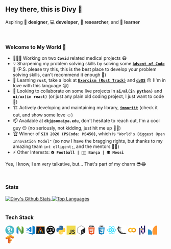## Hey there, this is Divy 👋

Aspiring 🎨 **designer**, 💻 **developer**, 🔭 **researcher**, and 🧠 **learner**

<br />

### Welcome to My World 🙌

- 👨🏻‍💻 Working on two **`Covid`** related medical projects 😷
- 💡 Sharpening my problem solving skills by solving some **[`Advent of Code`](https://github.com/divykj/AdventOfCode)** 🎄 (P.S. please try this, this is the best place to develop your problem solving skills, can't recommend it enough 🙈)
- 🌱 Learning **`rust`**, take a look at **[`Exercism (Rust Track)`](https://github.com/divykj/ExercismRust)** and **[`dvOS`](https://github.com/divykj/dvOS)** 🙃 (I'm in love with this language 😍)
- 👯 Looking to collaborate on some live projects in **`ai/ml(in python)`** and **`ui/ux(in react)`** (or just any plain old coding project, I just want to code 🤷)
- 🏗 Actively developing and maintaining my library, **[`importit`](https://github.com/divykj/importit)** (check it out, and show some love ☺)
- 📫 Available at **`dkj@somaiya.edu`**, don't hesitate to reach out, I'm a cool guy 😉 (no seriously, not kidding, just hit me up 🤙🏻)
- 🏆 Winner of **`SIH 2020 (PSCode: MS450)`**, which is `"World's Biggest Open Innovation Model"` (so now I have the bragging rights, but thanks to my amazing team `int elligent;`, and the mentors 🙌🏻)
- ⚡ Other Interests: **`⚽ Football | 🔵🔴 Barça | 👽 Messi`**

Yes, I know, I am very talkative, but... That's part of my charm 😎😂

<br />

### Stats

<a href="https://github.com/divykj/">
  <img align="center" title="Divy's Github Stats" alt="Divy's Github Stats" src="https://github-readme-stats.vercel.app/api?username=divykj&count_private=true&hide=issues,stars&show_icons=true" />
</a>
<a href="https://github.com/divykj/">
  <img align="center" title="Top Languages" alt="Top Languages" src="https://github-readme-stats.vercel.app/api/top-langs/?username=divykj&hide=jupyter%20notebook&layout=compact" />
</a>

<br />
<br />

### Tech Stack

<a href="https://pop.system76.com/" title="Pop OS"><!--
  --><img align="center" alt="Pop OS" width="28" height="28" src="https://github.com/divykj/divykj/raw/master/icons/popos.png" /><!--
--></a>
<a href="https://neovim.io/" title="Neovim"><!--
  --><img align="center" alt="Neovim" width="28" height="28" src="https://github.com/divykj/divykj/raw/master/icons/neovim.png" /><!--
--></a>
<a href="https://code.visualstudio.com/" title="Visual Studio Code"><!--
  --><img align="center" alt="Visual Studio Code" width="28" height="28" src="https://github.com/divykj/divykj/raw/master/icons/vscode.svg" /><!--
--></a>
<a href="https://github.com/alacritty/alacritty" title="Alacritty"><!--
  --><img align="center" alt="Alacritty" width="28" height="28" src="https://github.com/divykj/divykj/raw/master/icons/alacritty.png" /><!--
--></a>
<a href="https://www.rust-lang.org/" title="Rust"><!--
  --><img align="center" alt="Rust" width="28" height="28" src="https://github.com/divykj/divykj/raw/master/icons/rust.svg" /><!--
--></a>
<a href="https://www.python.org/" title="Python"><!--
  --><img align="center" alt="Python" width="28" height="28" src="https://github.com/divykj/divykj/raw/master/icons/python.svg" /><!--
--></a>
<a href="https://developer.mozilla.org/en-US/docs/Web/JavaScript" title="JavaScript"><!--
  --><img align="center" alt="JavaScript" width="28" height="28" src="https://github.com/divykj/divykj/raw/master/icons/javascript.png" /><!--
--></a>
<a href="https://www.gnu.org/software/bash/" title="Bash"><!--
  --><img align="center" alt="Bash" width="28" height="28" src="https://github.com/divykj/divykj/raw/master/icons/bash.svg" /><!--
--></a>
<a href="https://developer.mozilla.org/en-US/docs/Web/HTML" title="HTML"><!--
  --><img align="center" alt="HTML" width="28" height="28" src="https://github.com/divykj/divykj/raw/master/icons/html.png" /><!--
--></a>
<a href="https://developer.mozilla.org/en-US/docs/Web/CSS" title="CSS"><!--
  --><img align="center" alt="CSS" width="28" height="28" src="https://github.com/divykj/divykj/raw/master/icons/css.png" /><!--
--></a>
<a href="https://reactjs.org/" title="React"><!--
  --><img align="center" alt="React" width="28" height="28" src="https://github.com/divykj/divykj/raw/master/icons/reactjs.svg" /><!--
--></a>
<a href="https://flask.palletsprojects.com/en/1.1.x/" title="Flask"><!--
  --><img align="center" alt="Flask" width="28" height="28" src="https://github.com/divykj/divykj/raw/master/icons/flask.svg" /><!--
--></a>
<a href="https://colab.research.google.com/" title="Google Colab"><!--
  --><img align="center" alt="Google Colab" width="28" height="28" src="https://github.com/divykj/divykj/raw/master/icons/colab.png" /><!--
--></a>
<a href="https://pandas.pydata.org/" title="Pandas"><!--
  --><img align="center" alt="Pandas" width="28" height="28" src="https://github.com/divykj/divykj/raw/master/icons/pandas.png" /><!--
--></a>
<a href="https://scikit-learn.org/stable/" title="SciKit-Learn"><!--
  --><img align="center" alt="SciKit-Learn" width="28" height="28" src="https://github.com/divykj/divykj/raw/master/icons/scikit-learn.png" /><!--
--></a>
<a href="https://www.tensorflow.org/" title="Tensorflow"><!--
  --><img align="center" alt="Tensorflow" width="28" height="28" src="https://github.com/divykj/divykj/raw/master/icons/tensorflow.svg" /><!--
--></a>
